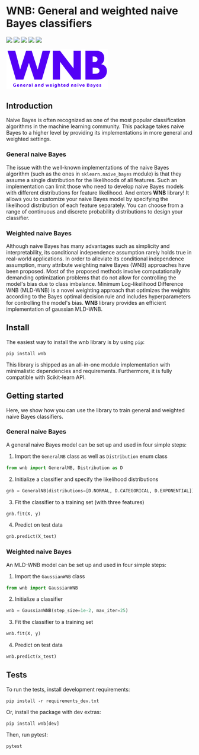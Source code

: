 # WNB: General and weighted naive Bayes classifiers

![](https://img.shields.io/badge/version-v0.1.18-green)
![](https://img.shields.io/badge/python-3.7%20%7C%203.8%20%7C%203.9%20%7C%203.10%20%7C%203.11-blue)
![](https://github.com/msamsami/weighted-naive-bayes/actions/workflows/python-publish.yml/badge.svg)
[![](https://img.shields.io/pypi/v/wnb)](https://pypi.org/project/wnb/)
![](https://img.shields.io/pypi/dm/wnb)


<p>
<img src="https://raw.githubusercontent.com/msamsami/weighted-naive-bayes/main/docs/logo.png" alt="wnb logo" width="275" />
<br>
</p>

## Introduction
Naive Bayes is often recognized as one of the most popular classification algorithms in the machine learning community.
This package takes naive Bayes to a higher level by providing its implementations in more general and weighted settings.

### General naive Bayes
The issue with the well-known implementations of the naive Bayes algorithm (such as the ones in `sklearn.naive_bayes`
module) is that they assume a single distribution for the likelihoods of all features. Such an implementation can limit 
those who need to develop naive Bayes models with different distributions for feature likelihood. And enters **WNB** library!
It allows you to customize your naive Bayes model by specifying the likelihood distribution of each feature separately.
You can choose from a range of continuous and discrete probability distributions to design your classifier.

### Weighted naive Bayes
Although naive Bayes has many advantages such as simplicity and interpretability, its conditional independence assumption
rarely holds true in real-world applications. In order to alleviate its conditional independence assumption, many attribute
weighting naive Bayes (WNB) approaches have been proposed. Most of the proposed methods involve computationally demanding
optimization problems that do not allow for controlling the model's bias due to class imbalance. Minimum Log-likelihood
Difference WNB (MLD-WNB) is a novel weighting approach that optimizes the weights according to the Bayes optimal decision
rule and includes hyperparameters for controlling the model's bias. **WNB** library provides an efficient implementation
of gaussian MLD-WNB.

## Install
The easiest way to install the wnb library is by using `pip`:
```
pip install wnb
```
This library is shipped as an all-in-one module implementation with minimalistic dependencies and requirements. 
Furthermore, it is fully compatible with Scikit-learn API.

## Getting started
Here, we show how you can use the library to train general and weighted naive Bayes classifiers. 

### General naive Bayes

A general naive Bayes model can be set up and used in four simple steps:

1. Import the `GeneralNB` class as well as `Distribution` enum class
```python
from wnb import GeneralNB, Distribution as D
```

2. Initialize a classifier and specify the likelihood distributions
```python
gnb = GeneralNB(distributions=[D.NORMAL, D.CATEGORICAL, D.EXPONENTIAL])
```

3. Fit the classifier to a training set (with three features)
```python
gnb.fit(X, y)
```

4. Predict on test data
```python
gnb.predict(X_test)
```

### Weighted naive Bayes

An MLD-WNB model can be set up and used in four simple steps:

1. Import the `GaussianWNB` class
```python
from wnb import GaussianWNB
```

2. Initialize a classifier
```python
wnb = GaussianWNB(step_size=1e-2, max_iter=25)
```

3. Fit the classifier to a training set
```python
wnb.fit(X, y)
```

4. Predict on test data
```python
wnb.predict(x_test)
```

## Tests
To run the tests, install development requirements:
```
pip install -r requirements_dev.txt
```

Or, install the package with dev extras:
```
pip install wnb[dev]
```

Then, run pytest:
```
pytest
```
